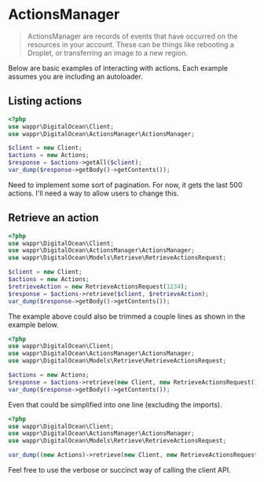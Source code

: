 # ActionsManager

> ActionsManager are records of events that have occurred on the resources in your account. These can be things like rebooting 
a Droplet, or transferring an image to a new region.

Below are basic examples of interacting with actions. Each example assumes you are including an autoloader.

## Listing actions

```php
<?php
use wappr\DigitalOcean\Client;
use wappr\DigitalOcean\ActionsManager\ActionsManager;

$client = new Client;
$actions = new Actions;
$response = $actions->getAll($client);
var_dump($response->getBody()->getContents());
```

Need to implement some sort of pagination. For now, it gets the last 500 actions. I'll need a way to allow users
to change this.

## Retrieve an action

```php
<?php
use wappr\DigitalOcean\Client;
use wappr\DigitalOcean\ActionsManager\ActionsManager;
use wappr\DigitalOcean\Models\Retrieve\RetrieveActionsRequest;

$client = new Client;
$actions = new Actions;
$retrieveAction = new RetrieveActionsRequest(1234);
$response = $actions->retrieve($client, $retrieveAction);
var_dump($response->getBody()->getContents());
```

The example above could also be trimmed a couple lines as shown in the example below.

```php
<?php
use wappr\DigitalOcean\Client;
use wappr\DigitalOcean\ActionsManager\ActionsManager;
use wappr\DigitalOcean\Models\Retrieve\RetrieveActionsRequest;

$actions = new Actions;
$response = $actions->retrieve(new Client, new RetrieveActionsRequest(1234));
var_dump($response->getBody()->getContents());
```

Even that could be simplified into one line (excluding the imports).

```php
<?php
use wappr\DigitalOcean\Client;
use wappr\DigitalOcean\ActionsManager\ActionsManager;
use wappr\DigitalOcean\Models\Retrieve\RetrieveActionsRequest;

var_dump((new Actions)->retrieve(new Client, new RetrieveActionsRequest(1234))->getBody()->getContents());
```

Feel free to use the verbose or succinct way of calling the client API.
